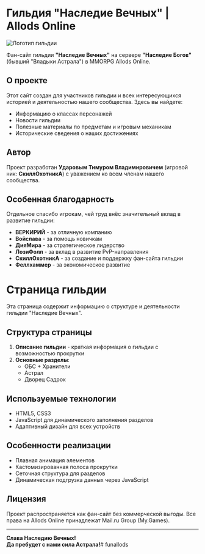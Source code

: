 # Гильдия "Наследие Вечных" | Allods Online

![Логотип гильдии](assets/images/logo/logo.webp)

Фан-сайт гильдии **"Наследие Вечных"** на сервере **"Наследие Богов"** (бывший "Владыки Астрала") в MMORPG Allods Online.

## О проекте

Этот сайт создан для участников гильдии и всех интересующихся историей и деятельностью нашего сообщества. Здесь вы найдете:

- Информацию о классах персонажей
- Новости гильдии
- Полезные материалы по предметам и игровым механикам
- Исторические сведения о наших достижениях

## Автор

Проект разработан **Ударовым Тимуром Владимировичем** (игровой ник: **СкиллОхотникА**) с уважением ко всем членам нашего сообщества.

## Особенная благодарность

Отдельное спасибо игрокам, чей труд внёс значительный вклад в развитие гильдии:

- **ВЕРКИРИЙ** - за отличную компанию
- **Войслава** - за помощь новичкам
- **ДияМира** - за стратегическое лидерство
- **ЛозиФолл** - за вклад в развитие PvP-направления
- **СкиллОхотникА** - за создание и поддержку фан-сайта гильдии
- **Феллхаммер** - за экономическое развитие


# Страница гильдии

Эта страница содержит информацию о структуре и деятельности гильдии "Наследие Вечных".

## Структура страницы

1. **Описание гильдии** - краткая информация о гильдии с возможностью прокрутки
2. **Основные разделы**:
   - ОБС + Хранители
   - Астрал
   - Дворец Садрок

## Используемые технологии

- HTML5, CSS3
- JavaScript для динамического заполнения разделов
- Адаптивный дизайн для всех устройств

## Особенности реализации

- Плавная анимация элементов
- Кастомизированная полоса прокрутки
- Сеточная структура для разделов
- Динамическая подгрузка данных через JavaScript

## Лицензия

Проект распространяется как фан-сайт без коммерческой выгоды. Все права на Allods Online принадлежат Mail.ru Group (My.Games).

---

**Слава Наследию Вечных!**  
**Да пребудет с нами сила Астрала!**# funallods
